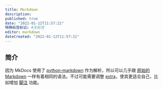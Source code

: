 ```yaml
---
title: Markdown
description:
published: true
date: "2022-01-12T11:57:21"
特殊标签标记: #无标签
editor: markdown
dateCreated: "2022-01-12T11:57:21"
---
```


## 简介

因为 MkDocs 使用了 [python-markdown](https://python-markdown.github.io/) 作为解析，所以可以几乎跟 [原始的 Markdown](https://daringfireball.net/projects/markdown/) 一样有着相同的语法。不过可能需要调整 [extra](https://python-markdown.github.io/extensions/extra/)，使其更适合自己，比如增加 [脚注](/mkdocs/脚注.md) 功能。

